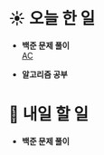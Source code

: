 # ☀️ 오늘 한 일

- **백준 문제 풀이**<br>
  [AC](https://www.acmicpc.net/problem/5430)

- **알고리즘 공부**

# 🚩 내일 할 일

- **백준 문제 풀이**
